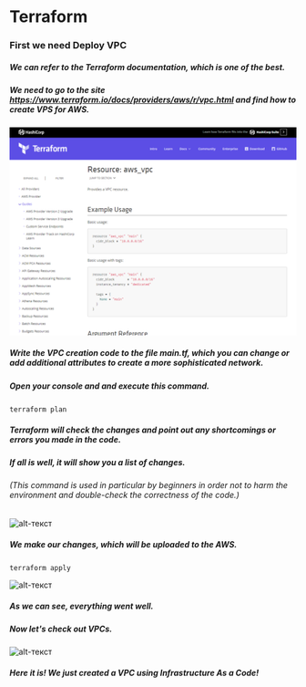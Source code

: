 # Terraform 
### First we need Deploy VPC 
##### We can refer to the Terraform documentation, which is one of the best. 
##### We need to go to the site https://www.terraform.io/docs/providers/aws/r/vpc.html and find how to create VPS for AWS. 
![alt-текст](https://github.com/KaterynaKalinichenko/Terraform/blob/master/images/site.PNG) 
##### Write the VPC creation code to the file main.tf, which you can change or add additional attributes to create a more sophisticated network. 
##### Open your console and and execute this command.
```terraform plan ```
##### Terraform will check the changes and point out any shortcomings or errors you made in the code. 
##### If all is well, it will show you a list of changes. 
###### (This command is used in particular by beginners in order not to harm the environment and double-check the correctness of the code.)
![alt-текст](https://github.com/KaterynaKalinichenko/Terraform/blob/master/images/vpc%20plan%20.PNG)
##### We make our changes, which will be uploaded to the AWS.
```terraform apply ```   

![alt-текст](https://github.com/KaterynaKalinichenko/Terraform/blob/master/images/vpc%20apply.PNG)
##### As we can see, everything went well.
##### Now let's check out VPCs.
![alt-текст](https://github.com/KaterynaKalinichenko/Terraform/blob/master/images/vpc.PNG)
##### Here it is! We just created a VPC using Infrastructure As a Code!



